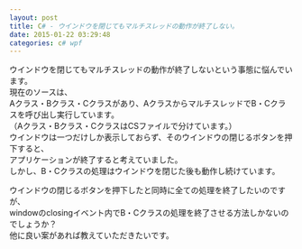 ```yaml
---
layout: post
title: C# - ウインドウを閉じてもマルチスレッドの動作が終了しない。
date: 2015-01-22 03:29:48
categories: c# wpf
---
```

<p>ウインドウを閉じてもマルチスレッドの動作が終了しないという事態に悩んでいます。<br>
現在のソースは、<br>
Aクラス・Bクラス・Cクラスがあり、AクラスからマルチスレッドでB・Cクラスを呼び出し実行しています。<br>
（Aクラス・Bクラス・CクラスはCSファイルで分けています。）<br>
ウインドウは一つだけしか表示しておらず、そのウインドウの閉じるボタンを押下すると、<br>
アプリケーションが終了すると考えていました。<br>
しかし、B・Cクラスの処理はウインドウを閉じた後も動作し続けています。</p>

<p>ウインドウの閉じるボタンを押下したと同時に全ての処理を終了したいのですが、<br>
windowのclosingイベント内でB・Cクラスの処理を終了させる方法しかないのでしょうか？<br>
他に良い案があれば教えていただきたいです。</p>
